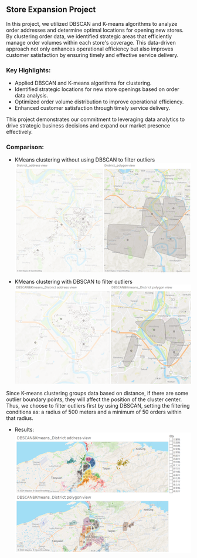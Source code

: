 ## Store Expansion Project

In this project, we utilized DBSCAN and K-means algorithms to analyze order addresses and determine optimal locations for opening new stores. By clustering order data, we identified strategic areas that efficiently manage order volumes within each store's coverage. This data-driven approach not only enhances operational efficiency but also improves customer satisfaction by ensuring timely and effective service delivery.

### Key Highlights:
- Applied DBSCAN and K-means algorithms for clustering.
- Identified strategic locations for new store openings based on order data analysis.
- Optimized order volume distribution to improve operational efficiency.
- Enhanced customer satisfaction through timely service delivery.

This project demonstrates our commitment to leveraging data analytics to drive strategic business decisions and expand our market presence effectively.

### Comparison:
- KMeans clustering without using DBSCAN to filter outliers
![KMeans without DBSCAN](1.png)

- KMeans clustering with DBSCAN to filter outliers
![KMeans with DBSCAN](2.png)

Since K-means clustering groups data based on distance, if there are some outlier boundary points, they will affect the position of the cluster center. Thus, we choose to filter outliers first by using DBSCAN, setting the filtering conditions as: a radius of 500 meters and a minimum of 50 orders within that radius.

- Results:
![Optimal store locations](Optimal%20store%20location.png)